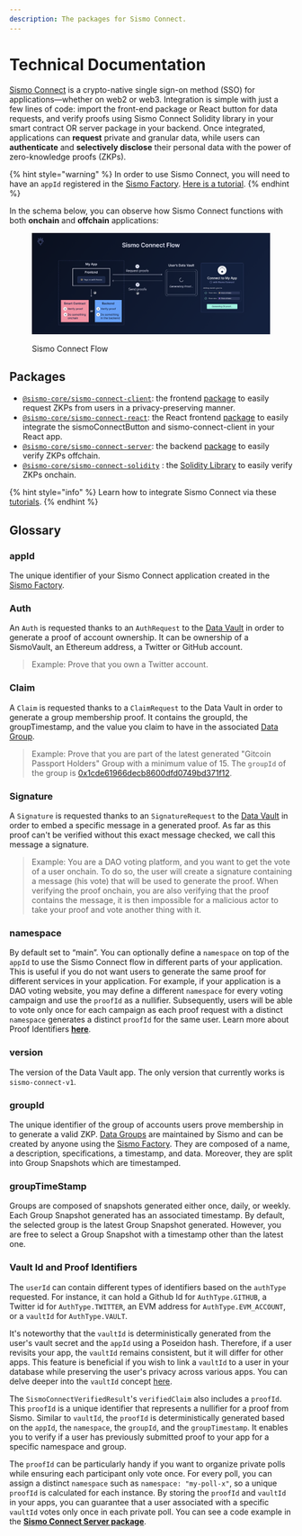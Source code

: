 ```yaml
---
description: The packages for Sismo Connect.
---
```


# Technical Documentation

[Sismo Connect](../../discover-sismo-connect/empower-your-app.md) is a crypto-native single sign-on method (SSO) for applications—whether on web2 or web3. Integration is simple with just a few lines of code: import the front-end package or React button for data requests, and verify proofs using Sismo Connect Solidity library in your smart contract OR server package in your backend. Once integrated, applications can **request** private and granular data, while users can **authenticate** and **selectively disclose** their personal data with the power of zero-knowledge proofs (ZKPs).

{% hint style="warning" %}
In order to use Sismo Connect, you will need to have an `appId` registered in the [Sismo Factory](https://factory.sismo.io/). [Here is a tutorial](../../sismo-factory/create-a-sismo-connect-app.md).
{% endhint %}

In the schema below, you can observe how Sismo Connect functions with both **onchain** and **offchain** applications:

<figure><img src="../../.gitbook/assets/Sismo Connect Flow.png" alt=""><figcaption><p>Sismo Connect Flow</p></figcaption></figure>

## **Packages**

* [`@sismo-core/sismo-connect-client`](https://github.com/sismo-core/sismo-connect-packages/tree/main/packages/sismo-connect-client): the frontend [package](client.md) to easily request ZKPs from users in a privacy-preserving manner.
* [`@sismo-core/sismo-connect-react`](https://github.com/sismo-core/sismo-connect-packages/tree/main/packages/sismo-connect-react): the React frontend [package](react.md) to easily integrate the sismoConnectButton and sismo-connect-client in your React app.
* [`@sismo-core/sismo-connect-server`](https://github.com/sismo-core/sismo-connect-packages/tree/main/packages/sismo-connect-server): the backend [package](server.md) to easily verify ZKPs offchain.
* [`@sismo-core/sismo-connect-solidity`](https://github.com/sismo-core/sismo-connect-packages/tree/main/packages/sismo-connect-solidity) : the [Solidity Library](solidity.md) to easily verify ZKPs onchain.

{% hint style="info" %}
Learn how to integrate Sismo Connect via these [tutorials](../tutorials/).&#x20;
{% endhint %}

## Glossary

### appId

The unique identifier of your Sismo Connect application created in the [Sismo Factory](../../sismo-factory/what-is-the-sismo-factory.md).

### Auth

An `Auth` is requested thanks to an `AuthRequest` to the [Data Vault](../../what-is-sismo/personal-data-sismos-data-vault-gems-and-groups.md) in order to generate a proof of account ownership. It can be ownership of a SismoVault, an Ethereum address, a Twitter or GitHub account.

> Example: Prove that you own a Twitter account.

### Claim

A `Claim` is requested thanks to a `ClaimRequest` to the Data Vault in order to generate a group membership proof. It contains the groupId, the groupTimestamp, and the value you claim to have in the associated [Data Group](../../knowledge-base/resources/technical-concepts/data-groups.md).

> Example: Prove that you are part of the latest generated "Gitcoin Passport Holders" Group with a minimum value of 15. The `groupId` of the group is [0x1cde61966decb8600dfd0749bd371f12](https://factory.sismo.io/groups-explorer?search=gitcoin-passport-holders).

### Signature

A `Signature` is requested thanks to an `SignatureRequest` to the [Data Vault](../../what-is-sismo/personal-data-sismos-data-vault-gems-and-groups.md) in order to embed a specific message in a generated proof. As far as this proof can't be verified without this exact message checked, we call this message a signature.

> Example: You are a DAO voting platform, and you want to get the vote of a user onchain. To do so, the user will create a signature containing a message (his vote) that will be used to generate the proof. When verifying the proof onchain, you are also verifying that the proof contains the message, it is then impossible for a malicious actor to take your proof and vote another thing with it.

### namespace

By default set to “main”. You can optionally define a `namespace` on top of the `appId` to use the Sismo Connect flow in different parts of your application. This is useful if you do not want users to generate the same proof for different services in your application. For example, if your application is a DAO voting website, you may define a different `namespace` for every voting campaign and use the `proofId` as a nullifier. Subsequently, users will be able to vote only once for each campaign as each proof request with a distinct `namespace` generates a distinct `proofId` for the same user. Learn more about Proof Identifiers [**here**](../../knowledge-base/resources/technical-concepts/vault-and-proof-identifiers.md).

### version

The version of the Data Vault app. The only version that currently works is `sismo-connect-v1`.

### groupId

The unique identifier of the group of accounts users prove membership in to generate a valid ZKP. [Data Groups](../../knowledge-base/resources/technical-concepts/data-groups.md) are maintained by Sismo and can be created by anyone using the [Sismo Factory](https://factory.sismo.io/). They are composed of a name, a description, specifications, a timestamp, and data. Moreover, they are split into Group Snapshots which are timestamped.

### groupTimeStamp

Groups are composed of snapshots generated either once, daily, or weekly. Each Group Snapshot generated has an associated timestamp. By default, the selected group is the latest Group Snapshot generated. However, you are free to select a Group Snapshot with a timestamp other than the latest one.

### Vault Id and Proof Identifiers

The `userId` can contain different types of identifiers based on the `authType` requested. For instance, it can hold a Github Id for `AuthType.GITHUB`, a Twitter id for `AuthType.TWITTER`, an EVM address for `AuthType.EVM_ACCOUNT`, or a `vaultId` for `AuthType.VAULT`.

It's noteworthy that the `vaultId` is deterministically generated from the user's vault secret and the `appId` using a Poseidon hash. Therefore, if a user revisits your app, the `vaultId` remains consistent, but it will differ for other apps. This feature is beneficial if you wish to link a `vaultId` to a user in your database while preserving the user's privacy across various apps. You can delve deeper into the `vaultId` concept [here](../../knowledge-base/resources/technical-concepts/vault-and-proof-identifiers.md).

The `SismoConnectVerifiedResult`'s `verifiedClaim` also includes a `proofId`. This `proofId` is a unique identifier that represents a nullifier for a proof from Sismo. Similar to `vaultId`, the `proofId` is deterministically generated based on the `appId`, the `namespace`, the `groupId`, and the `groupTimestamp`. It enables you to verify if a user has previously submitted proof to your app for a specific namespace and group.

The `proofId` can be particularly handy if you want to organize private polls while ensuring each participant only vote once. For every poll, you can assign a distinct `namespace` such as `namespace: "my-poll-x"`, so a unique `proofId` is calculated for each instance. By storing the `proofId` and `vaultId` in your apps, you can guarantee that a user associated with a specific `vaultId` votes only once in each private poll. You can see a code example in the [**Sismo Connect Server package**](server.md).
